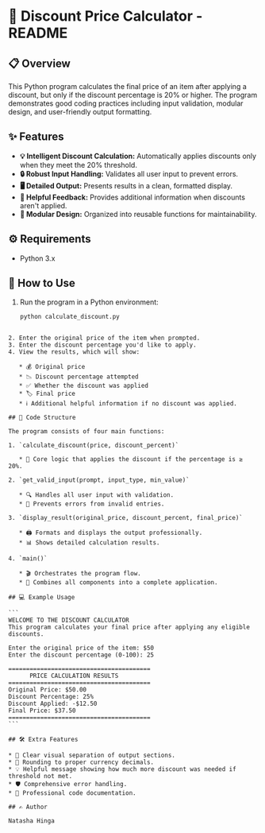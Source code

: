 # 🧮 Discount Price Calculator - README

## 📋 Overview

This Python program calculates the final price of an item after applying a discount, but only if the discount percentage is 20% or higher. The program demonstrates good coding practices including input validation, modular design, and user-friendly output formatting.

## ✨ Features

- **💡 Intelligent Discount Calculation:** Automatically applies discounts only when they meet the 20% threshold.
- **🔒 Robust Input Handling:** Validates all user input to prevent errors.
- **🖥️ Detailed Output:** Presents results in a clean, formatted display.
- **📢 Helpful Feedback:** Provides additional information when discounts aren't applied.
- **🧩 Modular Design:** Organized into reusable functions for maintainability.

## ⚙️ Requirements

- Python 3.x

## 🚀 How to Use

1. Run the program in a Python environment:
   ```bash
   python calculate_discount.py
   ```

````

2. Enter the original price of the item when prompted.
3. Enter the discount percentage you'd like to apply.
4. View the results, which will show:

   * 💰 Original price
   * 📉 Discount percentage attempted
   * ✅ Whether the discount was applied
   * 🏷️ Final price
   * ℹ️ Additional helpful information if no discount was applied.

## 🧱 Code Structure

The program consists of four main functions:

1. `calculate_discount(price, discount_percent)`

   * 🎯 Core logic that applies the discount if the percentage is ≥ 20%.

2. `get_valid_input(prompt, input_type, min_value)`

   * 🔍 Handles all user input with validation.
   * 🚫 Prevents errors from invalid entries.

3. `display_result(original_price, discount_percent, final_price)`

   * 🖨️ Formats and displays the output professionally.
   * 📊 Shows detailed calculation results.

4. `main()`

   * 🎬 Orchestrates the program flow.
   * 🔗 Combines all components into a complete application.

## 💻 Example Usage

```
WELCOME TO THE DISCOUNT CALCULATOR
This program calculates your final price after applying any eligible discounts.

Enter the original price of the item: $50
Enter the discount percentage (0-100): 25

========================================
      PRICE CALCULATION RESULTS
========================================
Original Price: $50.00
Discount Percentage: 25%
Discount Applied: -$12.50
Final Price: $37.50
========================================
```

## 🛠️ Extra Features

* 🎨 Clear visual separation of output sections.
* 🔢 Rounding to proper currency decimals.
* 💡 Helpful message showing how much more discount was needed if threshold not met.
* 🛡️ Comprehensive error handling.
* 📝 Professional code documentation.

## ✍️ Author

Natasha Hinga
````
